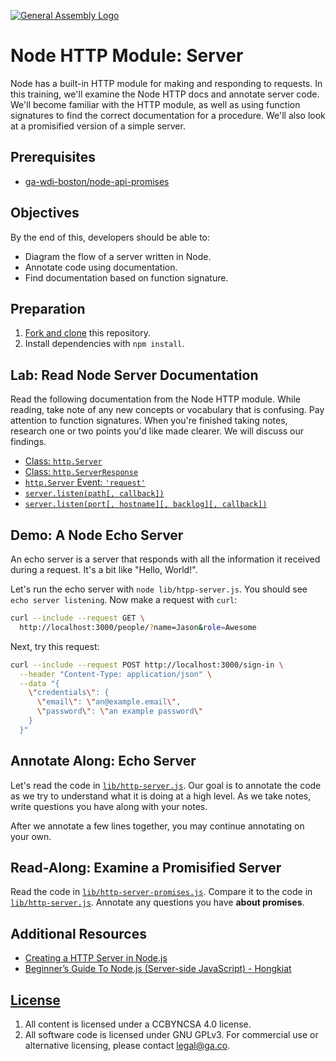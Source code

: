 [![General Assembly Logo](https://camo.githubusercontent.com/1a91b05b8f4d44b5bbfb83abac2b0996d8e26c92/687474703a2f2f692e696d6775722e636f6d2f6b6538555354712e706e67)](https://generalassemb.ly/education/web-development-immersive)

# Node HTTP Module: Server

Node has a built-in HTTP module for making and responding to requests. In this
training, we'll examine the Node HTTP docs and annotate server code. We'll
become familiar with the HTTP module, as well as using function signatures to
find the correct documentation for a procedure. We'll also look at a promisified
version of a simple server.

## Prerequisites

-   [ga-wdi-boston/node-api-promises](https://github.com/ga-wdi-boston/node-api-promises)

## Objectives

By the end of this, developers should be able to:

-   Diagram the flow of a server written in Node.
-   Annotate code using documentation.
-   Find documentation based on function signature.

## Preparation

1.  [Fork and clone](https://github.com/ga-wdi-boston/meta/wiki/ForkAndClone)
    this repository.
1.  Install dependencies with `npm install`.

## Lab: Read Node Server Documentation

Read the following documentation from the Node HTTP module. While reading, take
note of any new concepts or vocabulary that is confusing. Pay attention to
function signatures. When you're finished taking notes, research one or two
points you'd like made clearer. We will discuss our findings.

-   [Class: `http.Server`](https://nodejs.org/dist/latest-v4.x/docs/api/http.html#http_class_http_server)
-   [Class: `http.ServerResponse`](https://nodejs.org/dist/latest-v4.x/docs/api/http.html#http_class_http_serverresponse)
-   [`http.Server` Event: `'request'`](https://nodejs.org/dist/latest-v4.x/docs/api/http.html#http_event_request)
-   [`server.listen(path[, callback])`](https://nodejs.org/dist/latest-v4.x/docs/api/http.html#http_server_listen_path_callback)
-   [`server.listen(port[, hostname][, backlog][, callback])`](https://nodejs.org/dist/latest-v4.x/docs/api/http.html#http_server_listen_port_hostname_backlog_callback)

## Demo: A Node Echo Server

An echo server is a server that responds with all the information it received
during a request. It's a bit like "Hello, World!".

Let's run the echo server with `node lib/htpp-server.js`.
You should see `echo server listening`. Now make a request with `curl`:

```sh
curl --include --request GET \
  http://localhost:3000/people/?name=Jason&role=Awesome
```

Next, try this request:

```sh
curl --include --request POST http://localhost:3000/sign-in \
  --header "Content-Type: application/json" \
  --data "{
    \"credentials\": {
      \"email\": \"an@example.email\",
      \"password\": \"an example password\"
    }
  }"
```

## Annotate Along: Echo Server

Let's read the code in [`lib/http-server.js`](lib/http-server.js).
Our goal is to annotate the code as we try to understand what it is doing at a
 high level.
As we take notes, write questions you have along with your notes.

After we annotate a few lines together, you may continue annotating on your own.

## Read-Along: Examine a Promisified Server

Read the code in [`lib/http-server-promises.js`](lib/http-server-promises.js).
Compare it to the code in [`lib/http-server.js`](lib/http-server.js).
Annotate any questions you have **about promises**.

## Additional Resources

-   [Creating a HTTP Server in Node.js](http://www.sitepoint.com/creating-a-http-server-in-node-js/)
-   [Beginner’s Guide To Node.js (Server-side JavaScript) - Hongkiat](http://www.hongkiat.com/blog/node-js-server-side-javascript/)

## [License](LICENSE)

1.  All content is licensed under a CC­BY­NC­SA 4.0 license.
1.  All software code is licensed under GNU GPLv3. For commercial use or
    alternative licensing, please contact legal@ga.co.
